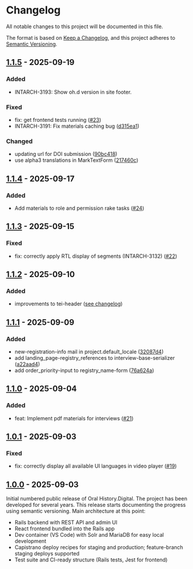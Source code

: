 # Changelog

All notable changes to this project will be documented in this file.

The format is based on [Keep a Changelog](https://keepachangelog.com/en/1.1.0/),
and this project adheres to [Semantic Versioning](https://semver.org/spec/v2.0.0.html).

## [1.1.5] - 2025-09-19

### Added

-   INTARCH-3193: Show oh.d version in site footer.

### Fixed

-   fix: get frontend tests running ([#23](https://github.com/oral-history-digital/ohd/pull/23))
-   INTARCH-3191: Fix materials caching bug ([d315ea1](https://github.com/oral-history-digital/ohd/commit/d315ea17274b5438b1915c410461fcadd957fb28))

### Changed

-   updating url for DOI submission ([90bc418](https://github.com/oral-history-digital/ohd/commit/90bc41851d399a2ae759edc62dee03b77d2647e4))
-   use alpha3 translations in MarkTextForm ([217460c](https://github.com/oral-history-digital/ohd/commit/217460ce28d6588260ff5a27fa93a3632790f87e))

## [1.1.4] - 2025-09-17

### Added

-   Add materials to role and permission rake tasks ([#24](https://github.com/oral-history-digital/ohd/pull/24))

## [1.1.3] - 2025-09-15

### Fixed

-   fix: correctly apply RTL display of segments (INTARCH-3132) ([#22](https://github.com/oral-history-digital/ohd/pull/22))

## [1.1.2] - 2025-09-10

### Added

-   improvements to tei-header ([see changelog](https://github.com/oral-history-digital/ohd/compare/v1.1.1...v1.1.2))

## [1.1.1] - 2025-09-09

### Added

-   new-registration-info mail in project.default_locale ([32087d4](https://github.com/oral-history-digital/ohd/commit/32087d44229eb735aac97d478e6beff8ea6a7aad))
-   add landing_page-registry_references to interview-base-serializer ([a22aad4](https://github.com/oral-history-digital/ohd/commit/a22aad40de6ea9c90e351d515cfeaab573af13a6))
-   add order_priority-input to registry_name-form ([76a624a](https://github.com/oral-history-digital/ohd/commit/76a624ac645068c3eb78c4cf15d625f7cdaee21e))

## [1.1.0] - 2025-09-04

### Added

-   feat: Implement pdf materials for interviews ([#21](https://github.com/oral-history-digital/ohd/pull/21))

## [1.0.1] - 2025-09-03

### Fixed

-   fix: correctly display all available UI languages in video player ([#19](https://github.com/oral-history-digital/ohd/pull/19))

## [1.0.0] - 2025-09-03

Initial numbered public release of Oral History.Digital. The project has been developed for several years. This release starts documenting the progress using semantic versioning. Main architecture at this point:

-   Rails backend with REST API and admin UI
-   React frontend bundled into the Rails app
-   Dev container (VS Code) with Solr and MariaDB for easy local development
-   Capistrano deploy recipes for staging and production; feature-branch staging deploys supported
-   Test suite and CI-ready structure (Rails tests, Jest for frontend)

[1.1.5]: https://github.com/oral-history-digital/ohd/compare/v1.1.4...v1.1.5
[1.1.4]: https://github.com/oral-history-digital/ohd/compare/v1.1.3...v1.1.4
[1.1.3]: https://github.com/oral-history-digital/ohd/compare/v1.1.2...v1.1.3
[1.1.2]: https://github.com/oral-history-digital/ohd/compare/v1.1.1...v1.1.2
[1.1.1]: https://github.com/oral-history-digital/ohd/compare/v1.1.0...v1.1.1
[1.1.0]: https://github.com/oral-history-digital/ohd/compare/v1.0.1...v1.1.0
[1.0.1]: https://github.com/oral-history-digital/ohd/compare/v1.0.0...v1.0.1
[1.0.0]: https://github.com/oral-history-digital/ohd/releases/tag/v1.0.0
